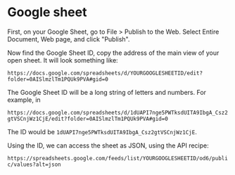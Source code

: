 # Google sheet

First, on your Google Sheet, go to File > Publish to the Web.
Select Entire Document, Web page, and click "Publish". 

Now find the Google Sheet ID, copy the address of the main view of your open sheet. 
It will look something like:

`https://docs.google.com/spreadsheets/d/YOURGOOGLESHEETID/edit?folder=0AISlmzlTm1PQUk9PVA#gid=0`

The Google Sheet ID will be a long string of letters and numbers. 
For example, in

`https://docs.google.com/spreadsheets/d/1dUAPI7nge5PWTksdUITA9IbgA_Csz2gtVSCnjWz1CjE/edit?folder=0AISlmzlTm1PQUk9PVA#gid=0`

The ID would be `1dUAPI7nge5PWTksdUITA9IbgA_Csz2gtVSCnjWz1CjE`.

Using the ID, we can access the sheet as JSON, using the API recipe:

`https://spreadsheets.google.com/feeds/list/YOURGOOGLESHEETID/od6/public/values?alt=json`
